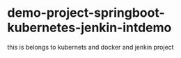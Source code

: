 # demo-project-springboot-kubernetes-jenkin-intdemo
this is belongs to kubernets and docker and jenkin project
